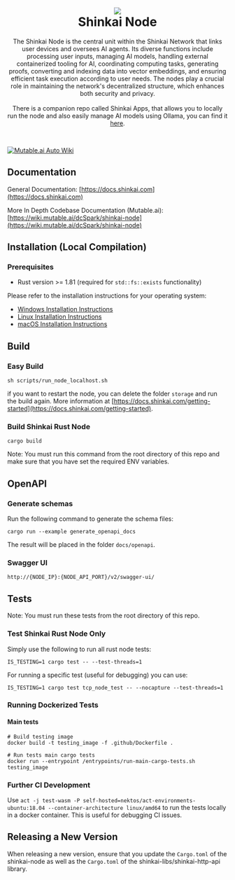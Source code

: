 <h1 align="center">
  <img src="files/icon.png"/><br/>
  Shinkai Node
</h1>
<p align="center">The Shinkai Node is the central unit within the Shinkai Network that links user devices and oversees AI agents. Its diverse functions include processing user inputs, managing AI models, handling external containerized tooling for AI, coordinating computing tasks, generating proofs, converting and indexing data into vector embeddings, and ensuring efficient task execution according to user needs. The nodes play a crucial role in maintaining the network's decentralized structure, which enhances both security and privacy.<br/><br/> There is a companion repo called Shinkai Apps, that allows you to locally run the node and also easily manage AI models using Ollama, you can find it <a href="https://github.com/dcSpark/shinkai-apps">here</a>.</p><br/>

[![Mutable.ai Auto Wiki](https://img.shields.io/badge/Auto_Wiki-Mutable.ai-blue)](https://wiki.mutable.ai/dcSpark/shinkai-node)

## Documentation

General Documentation: [https://docs.shinkai.com](https://docs.shinkai.com)

More In Depth Codebase Documentation (Mutable.ai): [https://wiki.mutable.ai/dcSpark/shinkai-node](https://wiki.mutable.ai/dcSpark/shinkai-node)

## Installation (Local Compilation)

### Prerequisites

- Rust version >= 1.81 (required for `std::fs::exists` functionality)

Please refer to the installation instructions for your operating system:

- [Windows Installation Instructions](docs/installation/windows.md)
- [Linux Installation Instructions](docs/installation/linux.md)
- [macOS Installation Instructions](docs/installation/macos.md)

## Build

### Easy Build

```
sh scripts/run_node_localhost.sh
```

if you want to restart the node, you can delete the folder `storage` and run the build again. More information at [https://docs.shinkai.com/getting-started](https://docs.shinkai.com/getting-started).

### Build Shinkai Rust Node

```
cargo build
```
Note: You must run this command from the root directory of this repo and make sure that you have set the required ENV variables.

## OpenAPI

### Generate schemas

Run the following command to generate the schema files: 

```
cargo run --example generate_openapi_docs
```

The result will be placed in the folder `docs/openapi`.

### Swagger UI

```
http://{NODE_IP}:{NODE_API_PORT}/v2/swagger-ui/
```

## Tests

Note: You must run these tests from the root directory of this repo.

### Test Shinkai Rust Node Only

Simply use the following to run all rust node tests:

```
IS_TESTING=1 cargo test -- --test-threads=1
```

For running a specific test (useful for debugging) you can use:

```
IS_TESTING=1 cargo test tcp_node_test -- --nocapture --test-threads=1
```

### Running Dockerized Tests

#### Main tests

```
# Build testing image
docker build -t testing_image -f .github/Dockerfile .

# Run tests main cargo tests
docker run --entrypoint /entrypoints/run-main-cargo-tests.sh testing_image
```

### Further CI Development

Use `act -j test-wasm -P self-hosted=nektos/act-environments-ubuntu:18.04 --container-architecture linux/amd64` to run the tests locally in a docker container. This is useful for debugging CI issues.

## Releasing a New Version

When releasing a new version, ensure that you update the `Cargo.toml` of the shinkai-node as well as the `Cargo.toml` of the shinkai-libs/shinkai-http-api library.
